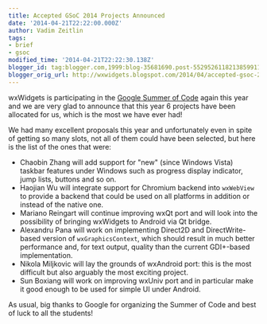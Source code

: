 ```yaml
---
title: Accepted GSoC 2014 Projects Announced
date: '2014-04-21T22:22:00.000Z'
author: Vadim Zeitlin
tags:
- brief
- gsoc
modified_time: '2014-04-21T22:22:30.138Z'
blogger_id: tag:blogger.com,1999:blog-35681690.post-5529526118213859911
blogger_orig_url: http://wxwidgets.blogspot.com/2014/04/accepted-gsoc-2014-projects-announced.html
---
```


wxWidgets is participating in the [Google Summer of Code] again this year and we
are very glad to announce that this year 6 projects have been allocated for us,
which is the most we have ever had!

We had many excellent proposals this year and unfortunately even in spite of
getting so many slots, not all of them could have been selected, but here is the
list of the ones that were:

*   Chaobin Zhang will add support for "new" (since Windows Vista) taskbar
    features under Windows such as progress display indicator, jump lists,
    buttons and so on.
*   Haojian Wu will integrate support for Chromium backend into `wxWebView` to
    provide a backend that could be used on all platforms in addition or instead
    of the native one.
*   Mariano Reingart will continue improving wxQt port and will look into the
    possibility of bringing wxWidgets to Android via Qt bridge.
*   Alexandru Pana will work on implementing Direct2D and DirectWrite-based
    version of `wxGraphicsContext`, which should result in much better
    performance and, for text output, quality than the current GDI+-based
    implementation.
*   Nikola Miljkovic will lay the grounds of wxAndroid port: this is the most
    difficult but also arguably the most exciting project.
*   Sun Boxiang will work on improving wxUniv port and in particular make it
    good enough to be used for simple UI under Android.

As usual, big thanks to Google for organizing the Summer of Code and best of
luck to all the students!

[Google Summer of Code]: https://developers.google.com/open-source/soc/
